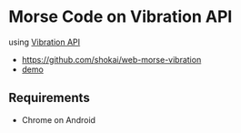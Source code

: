 # Morse Code on Vibration API

using [Vibration API](https://developer.mozilla.org/en-US/docs/Web/Guide/API/Vibration)

- https://github.com/shokai/web-morse-vibration
- [demo](http://shokai.github.io/web-morse-vibration)


## Requirements

- Chrome on Android

